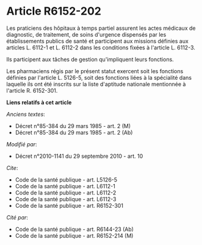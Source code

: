 # Article R6152-202

Les praticiens des hôpitaux à temps partiel assurent les actes médicaux de diagnostic, de traitement, de soins d'urgence
dispensés par les établissements publics de santé et participent aux missions définies aux articles L. 6112-1 et L. 6112-2
dans les conditions fixées à l'article L. 6112-3. 

Ils participent aux tâches de gestion qu'impliquent leurs fonctions. 

Les pharmaciens régis par le présent statut exercent soit les fonctions définies par l'article L. 5126-5, soit des fonctions
liées à la spécialité dans laquelle ils ont été inscrits sur la liste d'aptitude nationale mentionnée à l'article R.
6152-301.

**Liens relatifs à cet article**

_Anciens textes_:

  - Décret n°85-384 du 29 mars 1985 - art. 2 (M)
  - Décret n°85-384 du 29 mars 1985 - art. 2 (Ab)

_Modifié par_:

  - Décret n°2010-1141 du 29 septembre 2010 - art. 10

_Cite_:

  - Code de la santé publique - art. L5126-5
  - Code de la santé publique - art. L6112-1
  - Code de la santé publique - art. L6112-2
  - Code de la santé publique - art. L6112-3
  - Code de la santé publique - art. R6152-301

_Cité par_:

  - Code de la santé publique - art. R6144-23 (Ab)
  - Code de la santé publique - art. R6152-214 (M)
